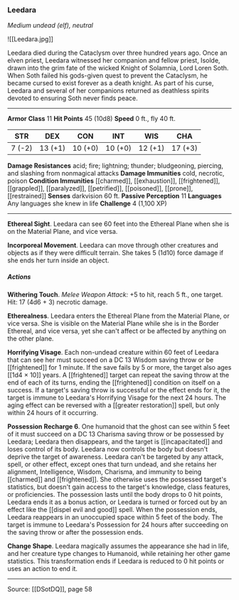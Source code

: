 ### Leedara
_Medium undead (elf), neutral_

![[Leedara.jpg]]

Leedara died during the Cataclysm over three hundred years ago. Once an elven priest, Leedara witnessed her companion and fellow priest, Isolde, drawn into the grim fate of the wicked Knight of Solamnia, Lord Loren Soth. When Soth failed his gods-given quest to prevent the Cataclysm, he became cursed to exist forever as a death knight. As part of his curse, Leedara and several of her companions returned as deathless spirits devoted to ensuring Soth never finds peace.




---

**Armor Class** 11
**Hit Points** 45 (10d8)
**Speed** 0 ft., fly 40 ft.

| STR     | DEX     | CON     | INT     | WIS     | CHA     |
|---------|---------|---------|---------|---------|---------|
| 7 (-2) | 13 (+1) | 10 (+0) | 10 (+0) | 12 (+1) | 17 (+3) |

**Damage Resistances** acid; fire; lightning; thunder; bludgeoning, piercing, and slashing from nonmagical attacks
**Damage Immunities** cold, necrotic, poison
**Condition Immunities** [[charmed]], [[exhaustion]], [[frightened]], [[grappled]], [[paralyzed]], [[petrified]], [[poisoned]], [[prone]], [[restrained]]
**Senses** darkvision 60 ft.
**Passive Perception** 11
**Languages** Any languages she knew in life
**Challenge** 4 (1,100 XP)

---

**Ethereal Sight**. Leedara can see 60 feet into the Ethereal Plane when she is on the Material Plane, and vice versa.

**Incorporeal Movement**. Leedara can move through other creatures and objects as if they were difficult terrain. She takes 5 (1d10) force damage if she ends her turn inside an object.

##### Actions
**Withering Touch**. _Melee Weapon Attack:_ +5 to hit, reach 5 ft., one target. Hit: 17 (4d6 + 3) necrotic damage.

**Etherealness**. Leedara enters the Ethereal Plane from the Material Plane, or vice versa. She is visible on the Material Plane while she is in the Border Ethereal, and vice versa, yet she can't affect or be affected by anything on the other plane.

**Horrifying Visage**. Each non-undead creature within 60 feet of Leedara that can see her must succeed on a DC 13 Wisdom saving throw or be [[frightened]] for 1 minute. If the save fails by 5 or more, the target also ages [[1d4 × 10]] years. A [[frightened]] target can repeat the saving throw at the end of each of its turns, ending the [[frightened]] condition on itself on a success. If a target's saving throw is successful or the effect ends for it, the target is immune to Leedara's Horrifying Visage for the next 24 hours. The aging effect can be reversed with a [[greater restoration]] spell, but only within 24 hours of it occurring.

**Possession Recharge 6**. One humanoid that the ghost can see within 5 feet of it must succeed on a DC 13 Charisma saving throw or be possessed by Leedara; Leedara then disappears, and the target is [[incapacitated]] and loses control of its body. Leedara now controls the body but doesn't deprive the target of awareness. Leedara can't be targeted by any attack, spell, or other effect, except ones that turn undead, and she retains her alignment, Intelligence, Wisdom, Charisma, and immunity to being [[charmed]] and [[frightened]]. She otherwise uses the possessed target's statistics, but doesn't gain access to the target's knowledge, class features, or proficiencies. The possession lasts until the body drops to 0 hit points, Leedara ends it as a bonus action, or Leedara is turned or forced out by an effect like the [[dispel evil and good]] spell. When the possession ends, Leedara reappears in an unoccupied space within 5 feet of the body. The target is immune to Leedara's Possession for 24 hours after succeeding on the saving throw or after the possession ends.

**Change Shape**. Leedara magically assumes the appearance she had in life, and her creature type changes to Humanoid, while retaining her other game statistics. This transformation ends if Leedara is reduced to 0 hit points or uses an action to end it.


---

Source: [[DSotDQ]], page 58
